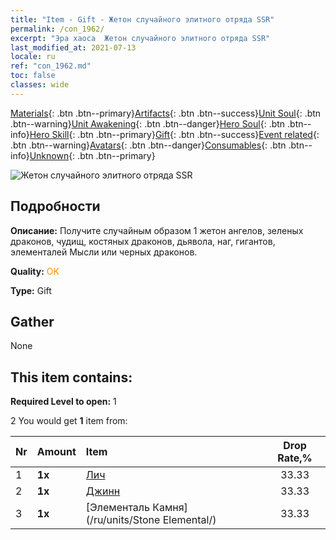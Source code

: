 ```yaml
---
title: "Item - Gift - Жетон случайного элитного отряда SSR"
permalink: /con_1962/
excerpt: "Эра хаоса  Жетон случайного элитного отряда SSR"
last_modified_at: 2021-07-13
locale: ru
ref: "con_1962.md"
toc: false
classes: wide
---
```

 [Materials](/ItemsRU/){: .btn .btn--primary}[Artifacts](/ItemsRU/Artifacts/){: .btn .btn--success}[Unit Soul](/ItemsRU/UnitSoul/){: .btn .btn--warning}[Unit Awakening](/ItemsRU/UnitAwakening/){: .btn .btn--danger}[Hero Soul](/ItemsRU/HeroSoul/){: .btn .btn--info}[Hero Skill](/ItemsRU/HeroSkill/){: .btn .btn--primary}[Gift](/ItemsRU/Gift/){: .btn .btn--success}[Event related](/ItemsRU/Events/){: .btn .btn--warning}[Avatars](/ItemsRU/Avatars/){: .btn .btn--danger}[Consumables](/ItemsRU/Consumables/){: .btn .btn--info}[Unknown](/ItemsRU/Unknown/){: .btn .btn--primary}

 ![Жетон случайного элитного отряда SSR](/images/t/i_907200.png)

## Подробности
 **Описание:** Получите случайным образом 1 жетон ангелов, зеленых драконов, чудищ, костяных драконов, дьявола, наг, гигантов, элементалей Мысли или черных драконов.

 **Quality:** <span style="color: #FF8C00">OK</span>

 **Type:** Gift

## Gather

  None

## This item contains:

 **Required Level to open:** 1

 2 You would get **1** item  from:

  | Nr | Amount |     Item    | Drop Rate,% |
  |:---|:-------|:------------|:---------:|
  | 1 |  **1x** | [Лич](/ru/units/Lich/) | 33.33 | 
  | 2 |  **1x** | [Джинн](/ru/units/Genie/) | 33.33 | 
  | 3 |  **1x** | [Элементаль Камня](/ru/units/Stone Elemental/) | 33.33 | 
